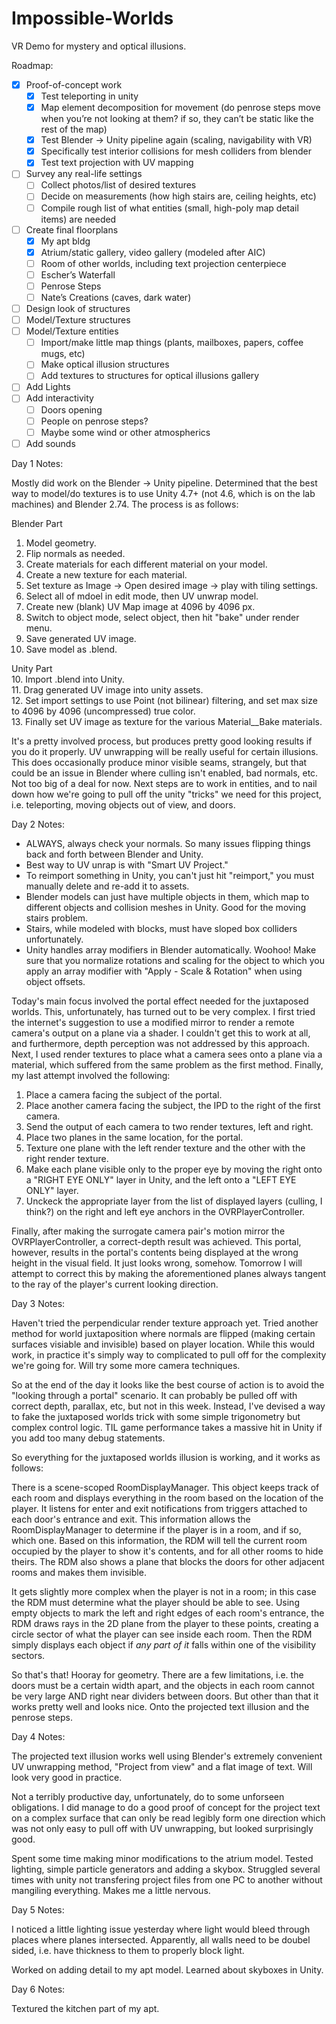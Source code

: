 # Impossible-Worlds
VR Demo for mystery and optical illusions.

Roadmap:

- [x] Proof-of-concept work
  - [x] Test teleporting in unity
  - [x] Map element decomposition for movement (do penrose steps move when you’re not looking at them? if so, they can’t be static like the rest of the map)
  - [x] Test Blender -> Unity pipeline again (scaling, navigability with VR)
  - [x] Specifically test interior collisions for mesh colliders from blender
  - [x] Test text projection with UV mapping
- [ ] Survey any real-life settings
  - [ ] Collect photos/list of desired textures
  - [ ] Decide on measurements (how high stairs are, ceiling heights, etc)
  - [ ] Compile rough list of what entities (small, high-poly map detail items) are needed
- [ ] Create final floorplans
  - [x] My apt bldg
  - [x] Atrium/static gallery, video gallery (modeled after AIC)
  - [ ] Room of other worlds, including text projection centerpiece
  - [ ] Escher’s Waterfall
  - [ ] Penrose Steps
  - [ ] Nate’s Creations (caves, dark water)
- [ ] Design look of structures
- [ ] Model/Texture structures
- [ ] Model/Texture entities
  - [ ] Import/make little map things (plants, mailboxes, papers, coffee mugs, etc)
  - [ ] Make optical illusion structures
  - [ ] Add textures to structures for optical illusions gallery
- [ ] Add Lights
- [ ] Add interactivity
  - [ ] Doors opening
  - [ ] People on penrose steps?
  - [ ] Maybe some wind or other atmospherics
- [ ] Add sounds

Day 1 Notes:

Mostly did work on the Blender -> Unity pipeline. Determined that the best way to model/do textures is to use Unity 4.7+ (not 4.6, which is on the lab machines) and Blender 2.74. The process is as follows:

Blender Part  
1. Model geometry.  
2. Flip normals as needed.  
2. Create materials for each different material on your model.  
3. Create a new texture for each material.  
4. Set texture as Image -> Open desired image -> play with tiling settings.  
5. Select all of mdoel in edit mode, then UV unwrap model.  
6. Create new (blank) UV Map image at 4096 by 4096 px.  
7. Switch to object mode, select object, then hit "bake" under render menu.  
8. Save generated UV image.  
9. Save model as .blend. 

Unity Part  
10. Import .blend into Unity.  
11. Drag generated UV image into unity assets.  
12. Set import settings to use Point (not bilinear) filtering, and set max size to 4096 by 4096 (uncompressed) true color.  
13. Finally set UV image as texture for the various Material__Bake materials.

It's a pretty involved process, but produces pretty good looking results if you do it properly. UV unwrapping will be really useful for certain illusions. This does occasionally produce minor visible seams, strangely, but that could be an issue in Blender where culling isn't enabled, bad normals, etc. Not too big of a deal for now. Next steps are to work in entities, and to nail down how we're going to pull off the unity "tricks" we need for this project, i.e. teleporting, moving objects out of view, and doors.


Day 2 Notes:

- ALWAYS, always check your normals. So many issues flipping things back and forth between Blender and Unity.
- Best way to UV unrap is with "Smart UV Project."
- To reimport something in Unity, you can't just hit "reimport," you must manually delete and re-add it to assets.
- Blender models can just have multiple objects in them, which map to different objects and collision meshes in Unity. Good for the moving stairs problem.
- Stairs, while modeled with blocks, must have sloped box colliders unfortunately.
- Unity handles array modifiers in Blender automatically. Woohoo! Make sure that you normalize rotations and scaling for the object to which you apply an array modifier with "Apply - Scale & Rotation" when using object offsets.

Today's main focus involved the portal effect needed for the juxtaposed worlds. This, unfortunately, has turned out to be very complex. I first tried the internet's suggestion to use a modified mirror to render a remote camera's output on a plane via a shader. I couldn't get this to work at all, and furthermore, depth perception was not addressed by this approach. Next, I used render textures to place what a camera sees onto a plane via a material, which suffered from the same problem as the first method. Finally, my last attempt involved the following:

1. Place a camera facing the subject of the portal.  
2. Place another camera facing the subject, the IPD to the right of the first camera.  
3. Send the output of each camera to two render textures, left and right.
4. Place two planes in the same location, for the portal.
5. Texture one plane with the left render texture and the other with the right render texture.
6. Make each plane visible only to the proper eye by moving the right onto a "RIGHT EYE ONLY" layer in Unity, and the left onto a "LEFT EYE ONLY" layer.
7. Unckeck the appropriate layer from the list of displayed layers (culling, I think?) on the right and left eye anchors in the OVRPlayerController.

Finally, after making the surrogate camera pair's motion mirror the OVRPlayerController, a correct-depth result was achieved. This portal, however, results in the portal's contents being displayed at the wrong height in the visual field. It just looks wrong, somehow. Tomorrow I will attempt to correct this by making the aforementioned planes always tangent to the ray of the player's current looking direction.

Day 3 Notes:

Haven't tried the perpendicular render texture approach yet. Tried another method for world juxtaposition where normals are flipped (making certain surfaces visiable and invisible) based on player location. While this would work, in practice it's simply way to complicated to pull off for the complexity we're going for. Will try some more camera techniques.

So at the end of the day it looks like the best course of action is to avoid the "looking through a portal" scenario. It can probably be pulled off with correct depth, parallax, etc, but not in this week. Instead, I've devised a way to fake the juxtaposed worlds trick with some simple trigonometry but complex control logic. TIL game performance takes a massive hit in Unity if you add too many debug statements.

So everything for the juxtaposed worlds illusion is working, and it works as follows:

There is a scene-scoped RoomDisplayManager. This object keeps track of each room and displays everything in the room based on the location of the player. It listens for enter and exit notifications from triggers attached to each door's entrance and exit. This information allows the RoomDisplayManager to determine if the player is in a room, and if so, which one. Based on this information, the RDM will tell the current room occupied by the player to show it's contents, and for all other rooms to hide theirs. The RDM also shows a plane that blocks the doors for other adjacent rooms and makes them invisible.

It gets slightly more complex when the player is not in a room; in this case the RDM must determine what the player should be able to see. Using empty objects to mark the left and right edges of each room's entrance, the RDM draws rays in the 2D plane from the player to these points, creating a circle sector of what the player can see inside each room. Then the RDM simply displays each object if _any part of it_ falls within one of the visibility sectors.

So that's that! Hooray for geometry. There are a few limitations, i.e. the doors must be a certain width apart, and the objects in each room cannot be very large AND right near dividers between doors. But other than that it works pretty well and looks nice. Onto the projected text illusion and the penrose steps.

Day 4 Notes:

The projected text illusion works well using Blender's extremely convenient UV unwrapping method, "Project from view" and a flat image of text. Will look very good in practice.

Not a terribly productive day, unfortunately, do to some unforseen obligations. I did manage to do a good proof of concept for the project text on a complex surface that can only be read legibly form one direction which was not only easy to pull off with UV unwrapping, but looked surprisingly good.

Spent some time making minor modifications to the atrium model. Tested lighting, simple particle generators and adding a skybox. Struggled several times with unity not transfering project files from one PC to another without mangiling everything. Makes me a little nervous.

Day 5 Notes:

I noticed a little lighting issue yesterday where light would bleed through places where planes intersected. Apparently, all walls need to be doubel sided, i.e. have thickness to them to properly block light.

Worked on adding detail to my apt model. Learned about skyboxes in Unity.

Day 6 Notes:

Textured the kitchen part of my apt.
